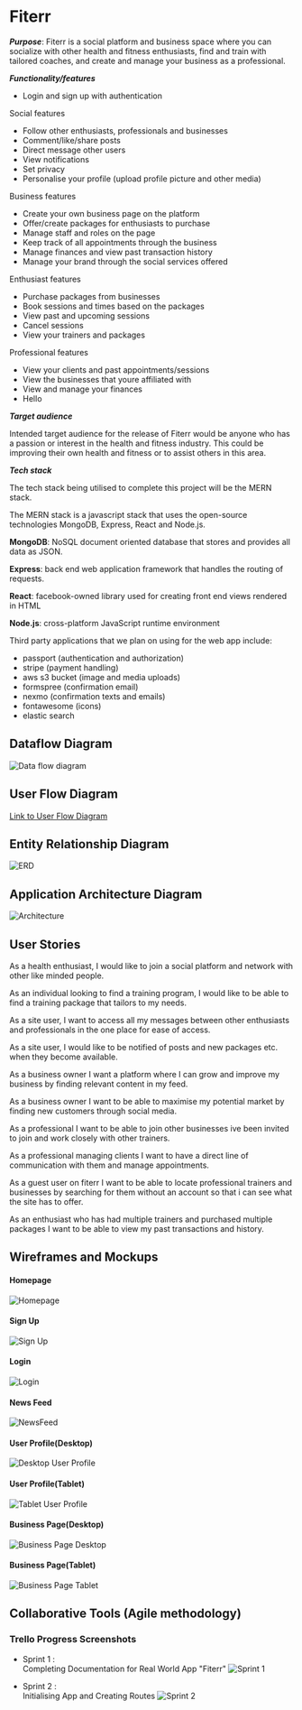 
# Fiterr

_**Purpose**_: Fiterr is a social platform and business space where you can socialize with other health and fitness enthusiasts, find and train with tailored coaches, and create and manage your business as a professional.

_**Functionality/features**_
* Login and sign up with authentication

Social features
* Follow other enthusiasts, professionals and businesses
* Comment/like/share posts
* Direct message other users
* View notifications
* Set privacy
* Personalise your profile (upload profile picture and other media)

Business features
* Create your own business page on the platform
* Offer/create packages for enthusiasts to purchase
* Manage staff and roles on the page
* Keep track of all appointments through the business
* Manage finances and view past transaction history
* Manage your brand through the social services offered

Enthusiast features
* Purchase packages from businesses
* Book sessions and times based on the packages 
* View past and upcoming sessions
* Cancel sessions
* View your trainers and packages

Professional features
* View your clients and past appointments/sessions
* View the businesses that youre affiliated with
* View and manage your finances
* Hello


_**Target audience**_

Intended target audience for the release of Fiterr would be anyone who has a passion or interest in the health and fitness industry. This could be improving their own health and fitness or to assist others in this area.

_**Tech stack**_

The tech stack being utilised to complete this project will be the MERN stack.

The MERN stack is a javascript stack that uses the open-source technologies MongoDB, Express, React and Node.js.

**MongoDB**: NoSQL document oriented database that stores and provides all data as JSON.

**Express**: back end web application framework that handles the routing of requests.

**React**: facebook-owned library used for creating front end views rendered in HTML

**Node.js**: cross-platform JavaScript runtime environment

Third party applications that we plan on using for the web app include:
* passport (authentication and authorization)
* stripe (payment handling)
* aws s3 bucket (image and media uploads)
* formspree (confirmation email)
* nexmo (confirmation texts and emails)
* fontawesome (icons)
* elastic search

## Dataflow Diagram

![Data flow diagram](https://dl.dropboxusercontent.com/s/oyj066ybdxy4yn0/Screen%20Shot%202019-12-10%20at%206.33.59%20pm.png?dl=0)

## User Flow Diagram

[Link to User Flow Diagram](https://dl.dropboxusercontent.com/s/xiasdltb0w7xlm6/Fiterr%20User%20Flow%20%281%29ss.png?dl=0)

## Entity Relationship Diagram

![ERD](https://dl.dropboxusercontent.com/s/vesxfee680awa1h/Screen%20Shot%202019-12-11%20at%2011.28.12%20am.png?dl=0)

## Application Architecture Diagram

![Architecture](https://dl.dropboxusercontent.com/s/3w2ws4g8zmjp8l9/Screen%20Shot%202019-12-04%20at%2011.26.25%20am.png?dl=0)

## User Stories

As a health enthusiast, I would like to join a social platform and network with other like minded people.

As an individual looking to find a training program, I would like to be able to find a training package that tailors to my needs.

As a site user, I want to access all my messages between other enthusiasts and professionals in the one place for ease of access.

As a site user, I would like to be notified of posts and new packages etc. when they become available.

As a business owner I want a platform where I can grow and improve my business by finding relevant content in my feed.

As a business owner I want to be able to maximise my potential market by finding new customers through social media. 

As a professional I want to be able to join other businesses ive been invited to join and work closely with other trainers. 

As a professional managing clients I want to have a direct line of communication with them and manage appointments.

As a guest user on fiterr I want to be able to locate professional trainers and businesses by searching for them without an account so that i can see what the site has to offer.

As an enthusiast who has had multiple trainers and purchased multiple packages I want to be able to view my past transactions and history.



## Wireframes and Mockups

#### Homepage

![Homepage](https://dl.dropboxusercontent.com/s/ehc8nm9lwvjhbpt/01-homepage.png?dl=0)

#### Sign Up

![Sign Up](https://dl.dropboxusercontent.com/s/i4hxfex70am7wyv/02-signup.png?dl=0)

#### Login

![Login](https://dl.dropboxusercontent.com/s/clvwdabvy4imabc/02-login.png?dl=0)

#### News Feed

![NewsFeed](https://dl.dropboxusercontent.com/s/jjtsu2hc3e5zjn9/04-newsfeed.png?dl=0)

#### User Profile(Desktop)

![Desktop User Profile](https://dl.dropbox.com/s/ix0p5yyddh8y4z3/03.1-user-profile-desktop.png?dl=0)

#### User Profile(Tablet)
![Tablet User Profile](https://dl.dropboxusercontent.com/s/j9i7c4yx6c0jknj/03.2-user-profile-tablet.png?dl=0)

#### Business Page(Desktop)
![Business Page Desktop](https://dl.dropboxusercontent.com/s/5o1ax1gi50h1gdt/05.1-business_page-desktop.png?dl=0)

#### Business Page(Tablet)

![Business Page Tablet](https://dl.dropboxusercontent.com/s/uksmw59nad4oqaa/05.1-business_page-tablet.png?dl=0)

## Collaborative Tools (Agile methodology)

### Trello Progress Screenshots 

* Sprint 1 : <br>
Completing Documentation for Real World App "Fiterr"
![Sprint 1](https://dl.dropboxusercontent.com/s/m6vcotu1dna728m/Screen%20Shot%202019-12-11%20at%2012.05.15%20pm.png?dl=0)

* Sprint 2 : <br>
Initialising App and Creating Routes
![Sprint 2](https://dl.dropboxusercontent.com/s/aschhc8u73vktx4/Screen%20Shot%202019-12-11%20at%202.18.02%20pm.png?dl=0)